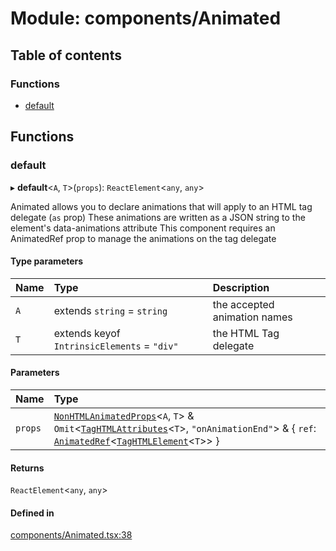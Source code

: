 # Module: components/Animated

## Table of contents

### Functions

- [default](../wiki/components.Animated#default)

## Functions

### default

▸ **default**<`A`, `T`\>(`props`): `ReactElement`<`any`, `any`\>

Animated allows you to declare animations that will apply to an HTML tag delegate (`as` prop)
These animations are written as a JSON string to the element's data-animations attribute
This component requires an AnimatedRef prop to manage the animations on the tag delegate

#### Type parameters

| Name | Type | Description |
| :------ | :------ | :------ |
| `A` | extends `string` = `string` | the accepted animation names |
| `T` | extends keyof `IntrinsicElements` = ``"div"`` | the HTML Tag delegate |

#### Parameters

| Name | Type |
| :------ | :------ |
| `props` | [`NonHTMLAnimatedProps`](../wiki/components.common.NonHTMLAnimatedProps)<`A`, `T`\> & `Omit`<[`TagHTMLAttributes`](../wiki/components.common#taghtmlattributes)<`T`\>, ``"onAnimationEnd"``\> & { `ref`: [`AnimatedRef`](../wiki/hooks.useAnimatedRef.AnimatedRef)<[`TagHTMLElement`](../wiki/components.common#taghtmlelement)<`T`\>\>  } |

#### Returns

`ReactElement`<`any`, `any`\>

#### Defined in

[components/Animated.tsx:38](https://github.com/tristanjohnson849/react-controlled-animations/blob/5534f41/src/components/Animated.tsx#L38)
